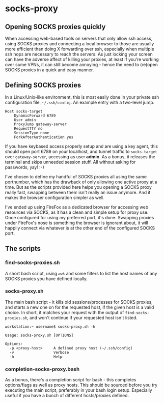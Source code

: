 # socks-proxy

## Opening SOCKS proxies quickly

When accessing web-based tools on servers that only allow ssh access, using SOCKS proxies and connecting a local browser to those are usually more efficient than doing X forwarding over ssh, especially when multiple ssh hops are necessary to reach the servers. As just locking your screen can have the adverse affect of killing your proxies, at least if you're working over some VPNs, it can still become annoying - hence the need to (re)open SOCKS proxies in a quick and easy manner.

## Defining SOCKS proxies

In a Linux/Unix-like environment, this is most easily done in your private ssh configuration file, `~/.ssh/config`. An example entry with a two-level jump:

```ssh
Host socks-target
    DynamicForward 6789
    User admin
    ProxyJump gateway-server
    RequestTTY no
    SessionType none
    ForkAfterAuthentication yes
```

If you have keybased access properly setup and are using a key agent, this should open port 6789 on your localhost, and tunnel traffic to `socks-target` over `gateway-server`, accessing as user **admin**. As a bonus, it releases the terminal and skips unneeded session stuff. All without asking for passwords, yay! :-)

I've chosen to define my handful of SOCKS proxies all using the same portnumber, which has the drawback of only allowing one active proxy at a time. But as the scripts provided here helps you opening a SOCKS proxy really fast, swapping between them isn't really an issue anymore. And it makes the browser configuration simpler as well.

I've ended up using FireFox as a dedicated browser for accessing web resources via SOCKS, as it has a clean and simple setup for proxy use. Once configured for using my preferred port, it's done. Swapping proxies under FireFox's nose is something the browser is ignorant about, it will happily connect via whatever is at the other end of the configured SOCKS port.

## The scripts

### find-socks-proxies.sh

A short bash script, using `awk` and some filters to list the host names of any SOCKS proxies you have defined locally.

### socks-proxy.sh

The main bash script - it kills old sessions/processes for SOCKS proxies, and starts a new one on for the requested host, if the given host is a valid choice. In short, it matches your request with the output of `find-socks-proxies.sh`, and won't continue if your requested host isn't listed.

```console
workstation:~ username$ socks-proxy.sh -h

Usage: socks-proxy.sh [OPTIONS]

Options:
  -p <proxy-host>     A defined proxy host (~/.ssh/config)
  -v                  Verbose
  -h                  Help

```

### completion-socks-proxy.bash

As a bonus, there's a completion script for bash - this completes options/flags as well as proxy hosts. This should be sourced before you try executing the main script, preferably in your bash login setup. Especially useful if you have a bunch of different hosts/proxies defined.
